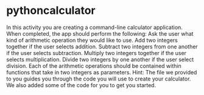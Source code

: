 # pythoncalculator
In this activity you are creating a command-line calculator application. When completed, the app should perform the following:
Ask the user what kind of arithmetic operation they would like to use.
Add two integers together if the user selects addition.
Subtract two integers from one another if the user selects subtraction.
Multiply two integers together if the user selects multiplication.
Divide two integers by one another if the user select division.
Each of the arithmetic operations should be contained within functions that take in two integers as parameters.
Hint: The file we provided to you guides you through the code you will use to create your calculator. We also added some of the code for you to get you started.
